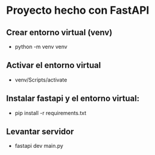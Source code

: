 # Proyecto hecho con FastAPI
## Crear entorno virtual (venv)
- python -m venv venv

## Activar el entorno virtual
- venv/Scripts/activate 

## Instalar fastapi y el entorno virtual:
- pip install -r requirements.txt

## Levantar servidor
- fastapi dev main.py
